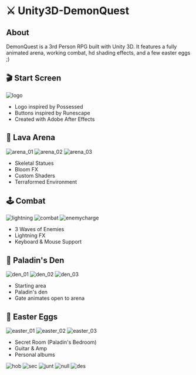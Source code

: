 # ⚔️ Unity3D-DemonQuest

## About

DemonQuest is a 3rd Person RPG built with Unity 3D.  It features a fully animated arena, working combat, hd shading effects, and a few easter eggs ;)

## 🎬 Start Screen

![logo](https://user-images.githubusercontent.com/45678211/119277523-3faf5d80-bbee-11eb-8484-05b869a92697.gif)

* Logo inspired by Possessed
* Buttons inspired by Runescape
* Created with Adobe After Effects

## 🌋 Lava Arena

![arena_01](https://user-images.githubusercontent.com/45678211/119279541-5cea2900-bbfa-11eb-84e9-017dffa6ca1c.png)
![arena_02](https://user-images.githubusercontent.com/45678211/119279542-5e1b5600-bbfa-11eb-9607-19c5205ff06a.png)
![arena_03](https://user-images.githubusercontent.com/45678211/119279543-5eb3ec80-bbfa-11eb-8df0-7729dbd2e37b.png)

* Skeletal Statues
* Bloom FX
* Custom Shaders
* Terraformed Environment
  
## 🕹 Combat

![lightning](https://user-images.githubusercontent.com/45678211/119276435-3e7b3200-bbe8-11eb-94d3-518b07e59d50.gif)
![combat](https://user-images.githubusercontent.com/45678211/119277830-d7617b80-bbef-11eb-8248-6394437c060d.gif)
![enemycharge](https://user-images.githubusercontent.com/45678211/119276437-4044f580-bbe8-11eb-9f50-a9892f6a4cdc.gif)

* 3 Waves of Enemies
* Lightning FX
* Keyboard & Mouse Support

## 🏰 Paladin's Den

![den_01](https://user-images.githubusercontent.com/45678211/119279544-5f4c8300-bbfa-11eb-9b83-5fcef2f7ffd8.png)
![den_02](https://user-images.githubusercontent.com/45678211/119279545-5fe51980-bbfa-11eb-8427-b119bde64456.png)
![den_03](https://user-images.githubusercontent.com/45678211/119279546-5fe51980-bbfa-11eb-8762-b01968c70d43.png)

* Starting area
* Paladin's den
* Gate animates open to arena

## 🥚 Easter Eggs

![easter_01](https://user-images.githubusercontent.com/45678211/119279547-607db000-bbfa-11eb-9592-ebc2be68bcd3.png)
![easter_02](https://user-images.githubusercontent.com/45678211/119279548-61164680-bbfa-11eb-89e1-393d464eec11.png)
![easter_03](https://user-images.githubusercontent.com/45678211/119279549-61aedd00-bbfa-11eb-8069-14c050a11f35.png)

* Secret Room (Paladin's Bedroom)
* Guitar & Amp
* Personal albums

![hob](https://user-images.githubusercontent.com/45678211/119280088-bacc4000-bbfd-11eb-8b4c-204fb7027e96.png)
![sec](https://user-images.githubusercontent.com/45678211/119280090-bb64d680-bbfd-11eb-9089-cfc1a8cf280e.png)
![junt](https://user-images.githubusercontent.com/45678211/119280091-bb64d680-bbfd-11eb-98d0-8088605332ca.png)
![null](https://user-images.githubusercontent.com/45678211/119280093-bbfd6d00-bbfd-11eb-94ed-888b3bd9663b.png)
![des](https://user-images.githubusercontent.com/45678211/119280094-bbfd6d00-bbfd-11eb-9d47-ae6957f5b4ce.png)
